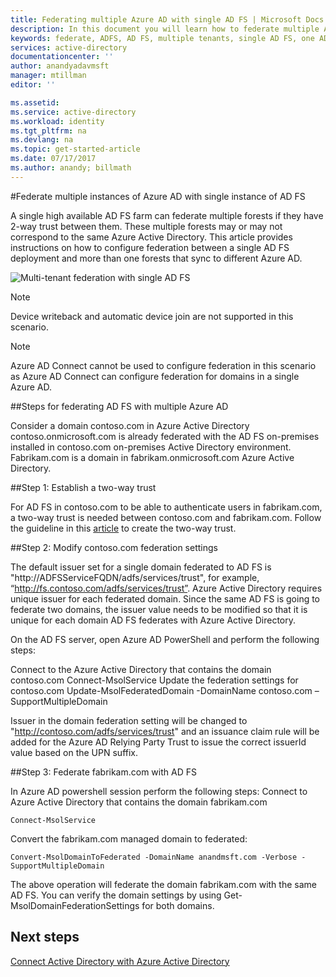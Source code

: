 ```yaml
---
title: Federating multiple Azure AD with single AD FS | Microsoft Docs
description: In this document you will learn how to federate multiple Azure AD with a single AD FS.
keywords: federate, ADFS, AD FS, multiple tenants, single AD FS, one ADFS, multi-tenant federation, multi-forest adfs, aad connect, federation, cross-tenant federation
services: active-directory
documentationcenter: ''
author: anandyadavmsft
manager: mtillman
editor: ''

ms.assetid: 
ms.service: active-directory
ms.workload: identity
ms.tgt_pltfrm: na
ms.devlang: na
ms.topic: get-started-article
ms.date: 07/17/2017
ms.author: anandy; billmath
---
```


#Federate multiple instances of Azure AD with single instance of AD FS

A single high available AD FS farm can federate multiple forests if they have 2-way trust between them. These multiple forests may or may not correspond to the same Azure Active Directory. This article provides instructions on how to configure federation between a single AD FS deployment and more than one forests that sync to different Azure AD.

![Multi-tenant federation with single AD FS](media/active-directory-aadconnectfed-single-adfs-multitenant-federation/concept.png)
 
> [!NOTE]
> Device writeback and automatic device join are not supported in this scenario.

> [!NOTE]
> Azure AD Connect cannot be used to configure federation in this scenario as Azure AD Connect can configure federation for domains in a single Azure AD.

##Steps for federating AD FS with multiple Azure AD

Consider a domain contoso.com in Azure Active Directory contoso.onmicrosoft.com is already federated with the AD FS on-premises installed in contoso.com on-premises Active Directory environment. Fabrikam.com is a domain in fabrikam.onmicrosoft.com Azure Active Directory.

##Step 1: Establish a two-way trust
 
For AD FS in contoso.com to be able to authenticate users in fabrikam.com, a two-way trust is needed between contoso.com and fabrikam.com. Follow the guideline in this [article](https://technet.microsoft.com/library/cc816590.aspx) to create the two-way trust.
 
##Step 2: Modify contoso.com federation settings 
 
The default issuer set for a single domain federated to AD FS is "http://ADFSServiceFQDN/adfs/services/trust", for example, “http://fs.contoso.com/adfs/services/trust”. Azure Active Directory requires unique issuer for each federated domain. Since the same AD FS is going to federate two domains, the issuer value needs to be modified so that it is unique for each domain AD FS federates with Azure Active Directory. 
 
On the AD FS server, open Azure AD PowerShell and perform the following steps:
 
Connect to the Azure Active Directory that contains the domain contoso.com
    Connect-MsolService
Update the federation settings for contoso.com
    Update-MsolFederatedDomain -DomainName contoso.com –SupportMultipleDomain
 
Issuer in the domain federation setting will be changed to "http://contoso.com/adfs/services/trust" and an issuance claim rule will be added for the Azure AD Relying Party Trust to issue the correct issuerId value based on the UPN suffix.
 
##Step 3: Federate fabrikam.com with AD FS
 
In Azure AD powershell session perform the following steps:
Connect to Azure Active Directory that contains the domain fabrikam.com

    Connect-MsolService
Convert the fabrikam.com managed domain to federated:

    Convert-MsolDomainToFederated -DomainName anandmsft.com -Verbose -SupportMultipleDomain
 
The above operation will federate the domain fabrikam.com with the same AD FS. You can verify the domain settings by using Get-MsolDomainFederationSettings for both domains.

## Next steps
[Connect Active Directory with Azure Active Directory](active-directory-aadconnect.md)
